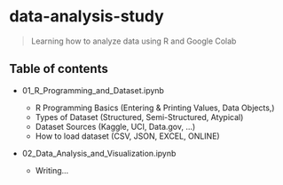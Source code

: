 # data-analysis-study
> Learning how to analyze data using R and Google Colab

## Table of contents

- 01_R_Programming_and_Dataset.ipynb

    + R Programming Basics (Entering & Printing Values, Data Objects,)
    + Types of Dataset (Structured, Semi-Structured, Atypical)
    + Dataset Sources (Kaggle, UCI, Data.gov, ...)
    + How to load dataset (CSV, JSON, EXCEL, ONLINE)
- 02_Data_Analysis_and_Visualization.ipynb

    + Writing...

